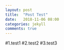 ```yaml
---
layout: post
title:  "Post Test"
date:   2018-11-06 08:00
categories: jekyll
comments: true
---
```


#1.test1
#2.test2
#3.test3